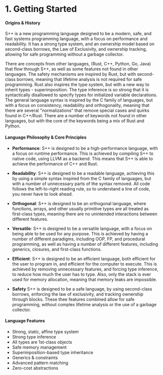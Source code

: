 # 1. Getting Started

#### Origins & History

S++ is a new programming language designed to be a modern, safe, and fast systems programming language, with
a focus on performance and readability. It has a strong type system, and an ownership model based on second-class
borrows, the Law of Exclusivity, and ownership tracking, allowing for safe programming without a garbage collector.

There are concepts from other languages, (Rust, C++, Python, Go, Java) that flow through S++, as well as some features
not found in other languages. The safety mechanisms are inspired by Rust, but with second-class borrows, meaning that
lifetime analysis is not required for safe programming. Rust also inspires the type system, but with a new way to
inherit types - superimposition. The type inference is so strong that it is syntactically disallowed to specify types
for initialized variable declarations. The general language syntax is inspired by the C family of languages, but with a
focus on consistency, readability and orthogonality, meaning that there are several "normalizations" that remove special
cases and quirks found in C++/Rust. There are a number of keywords not found in other languages, but with the core of
the keywords being a mix of Rust and Python.

#### Language Philosophy & Core Principles

- **Performance**: S++ is designed to be a high-performance language, with a focus on runtime performance. This is
  achieved by compiling S++ to native code, using LLVM as a backend. This means that S++ is able to achieve the
  performance of C++ and Rust.

- **Readability**: S++ is designed to be a readable language, achieving this by using a simple syntax inspired from
  the C family of languages, but with a number of unnecessary parts of the syntax removed. All code follows the
  left-to-right reading rule, so to understand a line of code, you never have to look ahead.

- **Orthogonal**: S++ is designed to be an orthogonal language, where functions, arrays, and other usually primitive
  types are all treated as first-class types, meaning there are no unintended interactions between different features.

- **Versatile**: S++ is designed to be a versatile language, with a focus on being able to be used for any purpose.
  This is achieved by having a number of different paradigms, including OOP, FP, and procedural programming, as well
  as having a number of different features, including generics, closures, and first-class functions.

- **Efficient**: S++ is designed to be an efficient language, both efficient for the user to program in, and
  efficient for the computer to execute. This is achieved by removing unnecessary features, and forcing type inference,
  to reduce how much the user has to type. Also, only the stack is ever used for memory allocation, meaning that
  memory leaks are impossible.

- **Safety** S++ is designed to be a safe language, by using second-class borrows, enforcing the law of exclusivity, and
  tracking ownership through blocks. These thee features combined allow for safe programming, without complex lifetime
  analysis or the use of a garbage collector.

#### Language Features

- Strong, static, affine type system
- Strong type inference
- All types are 1st-class objects
- Safe memory management
- Superimposition-based type inheritance
- Generics & constraints
- Advanced pattern matching
- Zero-cost abstractions
